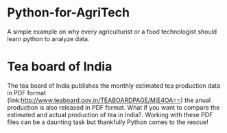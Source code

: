 # Python-for-AgriTech
A simple example on why every agriculturist or a food technologist should learn python to analyze data.

# Tea board of India 
The tea board of India publishes the monthly estimated tea production data in PDF format (link:http://www.teaboard.gov.in/TEABOARDPAGE/MjE4OA==)
the anual production is also released in PDF format. What if you want to compare the estimated and actual production of tea in India?. 
Working with these PDF files can be a daunting task but thankfully Python comes to the rescue!


